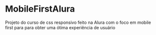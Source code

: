 # MobileFirstAlura
Projeto do curso de css responsivo feito na Alura com o foco em mobile first para para obter uma ótima experiência de usuário

